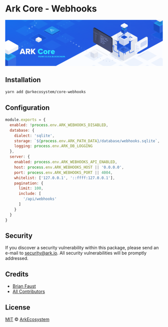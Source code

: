 # Ark Core - Webhooks

<p align="center">
    <img src="../../banner.png?sanitize=true" />
</p>

## Installation

```bash
yarn add @arkecosystem/core-webhooks
```

## Configuration

```js
module.exports = {
  enabled: !process.env.ARK_WEBHOOKS_DISABLED,
  database: {
    dialect: 'sqlite',
    storage: `${process.env.ARK_PATH_DATA}/database/webhooks.sqlite`,
    logging: process.env.ARK_DB_LOGGING
  },
  server: {
    enabled: process.env.ARK_WEBHOOKS_API_ENABLED,
    host: process.env.ARK_WEBHOOKS_HOST || '0.0.0.0',
    port: process.env.ARK_WEBHOOKS_PORT || 4004,
    whitelist: ['127.0.0.1', '::ffff:127.0.0.1'],
    pagination: {
      limit: 100,
      include: [
        '/api/webhooks'
      ]
    }
  }
}
```

## Security

If you discover a security vulnerability within this package, please send an e-mail to security@ark.io. All security vulnerabilities will be promptly addressed.

## Credits

- [Brian Faust](https://github.com/faustbrian)
- [All Contributors](../../../../contributors)

## License

[MIT](LICENSE) © [ArkEcosystem](https://ark.io)
